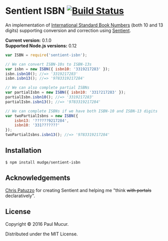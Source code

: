# Sentient ISBN [![Build Status](https://travis-ci.org/mudge/sentient-isbn.svg?branch=master)](https://travis-ci.org/mudge/sentient-isbn)

An implementation of [International Standard Book
Numbers](https://en.wikipedia.org/wiki/International_Standard_Book_Number)
(both 10 and 13 digits) supporting conversion and correction using
[Sentient](https://github.com/tuzz/sentient.js).

**Current version:** 0.1.0  
**Supported Node.js versions:** 0.12

```javascript
var ISBN = require('sentient-isbn');

// We can convert ISBN-10s to ISBN-13s
var isbn = new ISBN({ isbn10: '3319217283' });
isbn.isbn10(); //=> '3319217283'
isbn.isbn13(); //=> '9783319217284'

// We can also complete partial ISBNs
var partialIsbn = new ISBN({ isbn10: '331?217283' });
partialIsbn.isbn10(); //=> '3319217283'
partialIsbn.isbn13(); //=> '9783319217284'

// We can complete ISBNs if we have both ISBN-10 and ISBN-13 digits
var twoPartialIsbns = new ISBN({
    isbn13: '??????9217284',
    isbn10: '331???????'
});
twoPartialIsbns.isbn13(); //=> '9783319217284'
```

## Installation

```shell
$ npm install mudge/sentient-isbn
```

## Acknowledgements

[Chris Patuzzo](https://github.com/tuzz) for creating Sentient and helping me
"think <strike>with portals</strike> declaratively".

## License

Copyright © 2016 Paul Mucur.

Distributed under the MIT License.
